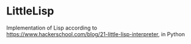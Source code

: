 LittleLisp
==========

Implementation of Lisp according to https://www.hackerschool.com/blog/21-little-lisp-interpreter, in Python
